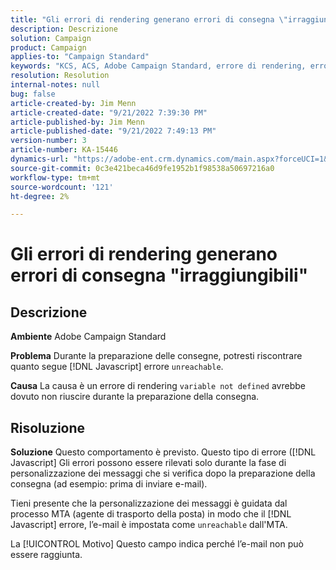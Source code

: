 ```yaml
---
title: "Gli errori di rendering generano errori di consegna \"irraggiungibile\""
description: Descrizione
solution: Campaign
product: Campaign
applies-to: "Campaign Standard"
keywords: "KCS, ACS, Adobe Campaign Standard, errore di rendering, errore di consegna irraggiungibile"
resolution: Resolution
internal-notes: null
bug: false
article-created-by: Jim Menn
article-created-date: "9/21/2022 7:39:30 PM"
article-published-by: Jim Menn
article-published-date: "9/21/2022 7:49:13 PM"
version-number: 3
article-number: KA-15446
dynamics-url: "https://adobe-ent.crm.dynamics.com/main.aspx?forceUCI=1&pagetype=entityrecord&etn=knowledgearticle&id=31bf9718-e539-ed11-9db1-0022480866ad"
source-git-commit: 0c3e421beca46d9fe1952b1f98538a50697216a0
workflow-type: tm+mt
source-wordcount: '121'
ht-degree: 2%

---
```


# Gli errori di rendering generano errori di consegna &quot;irraggiungibili&quot;

## Descrizione


<b>Ambiente</b>
Adobe Campaign Standard

<b>Problema</b>
Durante la preparazione delle consegne, potresti riscontrare quanto segue [!DNL Javascript] errore `unreachable`.

<b>Causa</b>
La causa è un errore di rendering `variable not defined` avrebbe dovuto non riuscire durante la preparazione della consegna.


## Risoluzione


<b>Soluzione</b>
Questo comportamento è previsto. Questo tipo di errore ([!DNL Javascript] Gli errori possono essere rilevati solo durante la fase di personalizzazione dei messaggi che si verifica dopo la preparazione della consegna (ad esempio: prima di inviare e-mail).

Tieni presente che la personalizzazione dei messaggi è guidata dal processo MTA (agente di trasporto della posta) in modo che il [!DNL Javascript] errore, l’e-mail è impostata come `unreachable` dall&#39;MTA.

La [!UICONTROL Motivo] Questo campo indica perché l’e-mail non può essere raggiunta.
